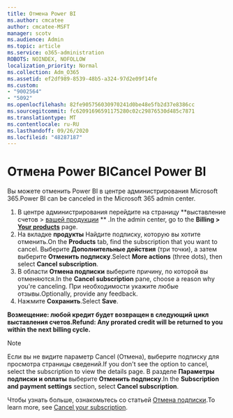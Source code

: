 ```yaml
---
title: Отмена Power BI
ms.author: cmcatee
author: cmcatee-MSFT
manager: scotv
ms.audience: Admin
ms.topic: article
ms.service: o365-administration
ROBOTS: NOINDEX, NOFOLLOW
localization_priority: Normal
ms.collection: Adm_O365
ms.assetid: ef2df989-8539-48b5-a324-97d2e09f14fe
ms.custom:
- "9002564"
- "5092"
ms.openlocfilehash: 82fe905756030970241d0be48e5fb2d37e8386cc
ms.sourcegitcommit: fc62091696591175280c02c29876530d485c7871
ms.translationtype: MT
ms.contentlocale: ru-RU
ms.lasthandoff: 09/26/2020
ms.locfileid: "48287187"
---
```

# <a name="cancel-power-bi"></a><span data-ttu-id="6fab7-102">Отмена Power BI</span><span class="sxs-lookup"><span data-stu-id="6fab7-102">Cancel Power BI</span></span>

<span data-ttu-id="6fab7-103">Вы можете отменить Power BI в центре администрирования Microsoft 365.</span><span class="sxs-lookup"><span data-stu-id="6fab7-103">Power BI can be canceled in the Microsoft 365 admin center.</span></span>

1. <span data-ttu-id="6fab7-104">В центре администрирования перейдите на страницу \*\*выставление счетов > [вашей продукции](https://go.microsoft.com/fwlink/p/?linkid=842054) \*\* .</span><span class="sxs-lookup"><span data-stu-id="6fab7-104">In the admin center, go to the **Billing > [Your products](https://go.microsoft.com/fwlink/p/?linkid=842054)** page.</span></span>
2. <span data-ttu-id="6fab7-105">На вкладке **продукты** Найдите подписку, которую вы хотите отменить.</span><span class="sxs-lookup"><span data-stu-id="6fab7-105">On the **Products** tab, find the subscription that you want to cancel.</span></span> <span data-ttu-id="6fab7-106">Выберите **Дополнительные действия** (три точки), а затем выберите **Отменить подписку**.</span><span class="sxs-lookup"><span data-stu-id="6fab7-106">Select **More actions** (three dots), then select **Cancel subscription**.</span></span>
3. <span data-ttu-id="6fab7-107">В области **Отмена подписки** выберите причину, по которой вы отменяются.</span><span class="sxs-lookup"><span data-stu-id="6fab7-107">In the **Cancel subscription** pane, choose a reason why you're canceling.</span></span> <span data-ttu-id="6fab7-108">При необходимости укажите любые отзывы.</span><span class="sxs-lookup"><span data-stu-id="6fab7-108">Optionally, provide any feedback.</span></span>
4. <span data-ttu-id="6fab7-109">Нажмите **Сохранить**.</span><span class="sxs-lookup"><span data-stu-id="6fab7-109">Select **Save**.</span></span>

<span data-ttu-id="6fab7-110">**Возмещение: любой кредит будет возвращен в следующий цикл выставления счетов.**</span><span class="sxs-lookup"><span data-stu-id="6fab7-110">**Refund: Any prorated credit will be returned to you within the next billing cycle.**</span></span>

> [!NOTE]
> <span data-ttu-id="6fab7-111">Если вы не видите параметр Cancel (Отмена), выберите подписку для просмотра страницы сведений.</span><span class="sxs-lookup"><span data-stu-id="6fab7-111">If you don't see the option to cancel, select the subscription to view the details page.</span></span> <span data-ttu-id="6fab7-112">В разделе **Параметры подписки и оплаты** выберите **Отменить подписку**.</span><span class="sxs-lookup"><span data-stu-id="6fab7-112">In the **Subscription and payment settings** section, select **Cancel subscription**.</span></span>

<span data-ttu-id="6fab7-113">Чтобы узнать больше, ознакомьтесь со статьей [Отмена подписки](https://docs.microsoft.com/microsoft-365/commerce/subscriptions/cancel-your-subscription).</span><span class="sxs-lookup"><span data-stu-id="6fab7-113">To learn more, see [Cancel your subscription](https://docs.microsoft.com/microsoft-365/commerce/subscriptions/cancel-your-subscription).</span></span>